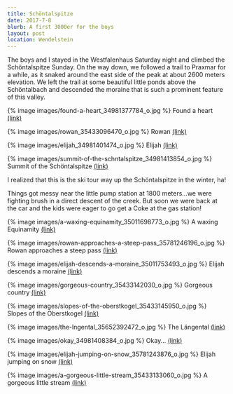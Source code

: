 ```yaml
---
title: Schöntalspitze
date: 2017-7-8
blurb: A first 3000er for the boys
layout: post
location: Wendelstein
---
```


The boys and I stayed in the Westfalenhaus Saturday night and climbed
the Schöntalspitze Sunday. On the way down, we followed a trail to Praxmar
for a while, as it snaked around the east side of the peak at about
2600 meters elevation. We left the trail at some beautiful little
ponds above the Schöntalbach and descended the moraine that is
such a prominent feature of this valley.

{% image images/found-a-heart_34981377784_o.jpg %}
Found a heart
<a href='https://www.flickr.com/photos/55338612@N00/34981377784'>(link)</a>

{% image images/rowan_35433096470_o.jpg %}
Rowan
<a href='https://www.flickr.com/photos/55338612@N00/35433096470'>(link)</a>



{% image images/elijah_34981401474_o.jpg %}
Elijah
<a href='https://www.flickr.com/photos/55338612@N00/34981401474'>(link)</a>



{% image images/summit-of-the-schntalspitze_34981413854_o.jpg %}
Summit of the Schöntalspitze
<a href='https://www.flickr.com/photos/55338612@N00/34981413854'>(link)</a>

I realized that this is the ski tour way up the Schöntalspitze in the
winter, ha!

Things got messy near the little pump station at 1800 meters...we
were fighting brush in a direct descent of the creek. But soon we
were back at the car and the kids were eager to go get a Coke
at the gas station!


{% image images/a-waxing-equinamity_35011698773_o.jpg %}
A waxing Equinamity
<a href='https://www.flickr.com/photos/55338612@N00/35011698773'>(link)</a>



{% image images/rowan-approaches-a-steep-pass_35781246196_o.jpg %}
Rowan approaches a steep pass
<a href='https://www.flickr.com/photos/55338612@N00/35781246196'>(link)</a>



{% image images/elijah-descends-a-moraine_35011753493_o.jpg %}
Elijah descends a moraine
<a href='https://www.flickr.com/photos/55338612@N00/35011753493'>(link)</a>



{% image images/gorgeous-country_35433142030_o.jpg %}
Gorgeous country
<a href='https://www.flickr.com/photos/55338612@N00/35433142030'>(link)</a>



{% image images/slopes-of-the-oberstkogel_35433145950_o.jpg %}
Slopes of the Oberstkogel
<a href='https://www.flickr.com/photos/55338612@N00/35433145950'>(link)</a>



{% image images/the-lngental_35652392472_o.jpg %}
The Längental
<a href='https://www.flickr.com/photos/55338612@N00/35652392472'>(link)</a>



{% image images/okay_34981408384_o.jpg %}
Okay...
<a href='https://www.flickr.com/photos/55338612@N00/34981408384'>(link)</a>



{% image images/elijah-jumping-on-snow_35781243876_o.jpg %}
Elijah jumping on snow
<a href='https://www.flickr.com/photos/55338612@N00/35781243876'>(link)</a>



{% image images/a-gorgeous-little-stream_35433133060_o.jpg %}
A gorgeous little stream
<a href='https://www.flickr.com/photos/55338612@N00/35433133060'>(link)</a>


